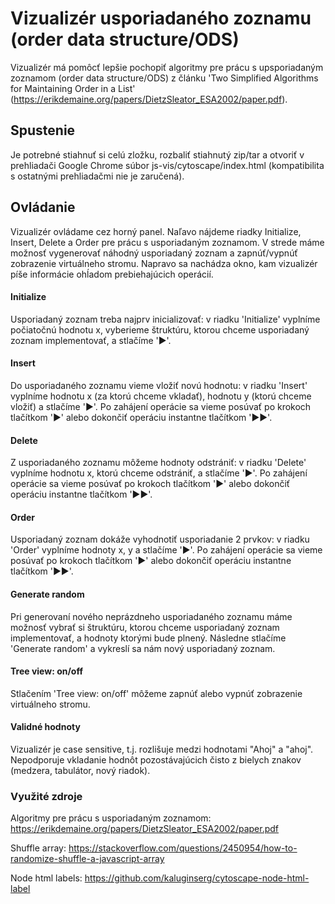 # Vizualizér usporiadaného zoznamu (order data structure/ODS)

Vizualizér má pomôcť lepšie pochopiť algoritmy pre prácu s upsporiadaným zoznamom (order data structure/ODS)  z článku 'Two Simplified Algorithms for Maintaining Order in a List' (https://erikdemaine.org/papers/DietzSleator_ESA2002/paper.pdf).

## Spustenie

Je potrebné stiahnuť si celú zložku, rozbaliť stiahnutý zip/tar a otvoriť v prehliadači Google Chrome súbor js-vis/cytoscape/index.html (kompatibilita s ostatnými prehliadačmi nie je zaručená).

## Ovládanie

Vizualizér ovládame cez horný panel. Naľavo nájdeme riadky Initialize, Insert, Delete a Order pre prácu s usporiadaným zoznamom. V strede máme možnosť vygenerovať náhodný usporiadaný zoznam a zapnúť/vypnúť zobrazenie virtuálneho stromu. Napravo sa nachádza okno, kam vizualizér píše informácie ohĺadom prebiehajúcich operácií.

#### Initialize

Usporiadaný zoznam treba najprv inicializovať: v riadku 'Initialize' vyplníme počiatočnú hodnotu x, vyberieme štruktúru, ktorou chceme usporiadaný zoznam implementovať, a stlačíme '▶'.

#### Insert
Do usporiadaného zoznamu vieme vložiť novú hodnotu: v riadku 'Insert' vyplníme hodnotu x (za ktorú chceme vkladať), hodnotu y (ktorú chceme vložiť) a stlačíme '▶'. Po zahájení operácie sa vieme posúvať po krokoch tlačítkom '▶' alebo dokončiť operáciu instantne tlačítkom '▶▶'.

#### Delete
Z usporiadaného zoznamu môžeme hodnoty odstrániť: v riadku 'Delete' vyplníme hodnotu x, ktorú chceme odstrániť, a stlačíme '▶'. Po zahájení operácie sa vieme posúvať po krokoch tlačítkom '▶' alebo dokončiť operáciu instantne tlačítkom '▶▶'.

#### Order
Usporiadaný zoznam dokáže vyhodnotiť usporiadanie 2 prvkov: v riadku 'Order' vyplníme hodnoty x, y a stlačíme '▶'. Po zahájení operácie sa vieme posúvať po krokoch tlačítkom '▶' alebo dokončiť operáciu instantne tlačítkom '▶▶'.

#### Generate random
Pri generovaní nového neprázdneho usporiadaného zoznamu máme možnosť vybrať si štruktúru, ktorou chceme usporiadaný zoznam implementovať, a hodnoty ktorými bude plnený. Následne stlačíme 'Generate random' a vykreslí sa nám nový usporiadaný zoznam.

#### Tree view: on/off
Stlačením 'Tree view: on/off' môžeme zapnúť alebo vypnúť zobrazenie virtuálneho stromu.

#### Validné hodnoty
Vizualizér je case sensitive, t.j. rozlišuje medzi hodnotami "Ahoj" a "ahoj". Nepodporuje vkladanie hodnôt pozostávajúcich čisto z bielych znakov (medzera, tabulátor, nový riadok).

### Využité zdroje
Algoritmy pre prácu s usporiadaným zoznamom:
https://erikdemaine.org/papers/DietzSleator_ESA2002/paper.pdf

Shuffle array:
https://stackoverflow.com/questions/2450954/how-to-randomize-shuffle-a-javascript-array

Node html labels:
https://github.com/kaluginserg/cytoscape-node-html-label